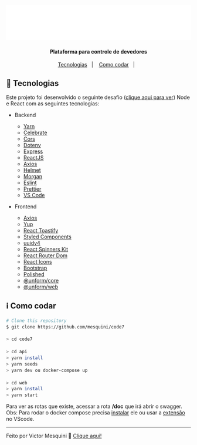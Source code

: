 <p align="center">
  <img src=".github/logo_branca.svg" alt="App demo"/>
</p>

<h4 align="center">
  Plataforma para controle de devedores
</h4>

<p align="center">
  <a href="#rocket-tecnologias">Tecnologias</a>&nbsp;&nbsp;&nbsp;|&nbsp;&nbsp;&nbsp;
  <a href="#information_source-como-codar">Como codar</a>&nbsp;&nbsp;&nbsp;|&nbsp;&nbsp;&nbsp;
</p>

## :rocket: Tecnologias

Este projeto foi desenvolvido o seguinte desafio ([clique aqui para ver](https://1drv.ms/b/s!AoQ9SDShqewLu2CZEqeiRg1KE7uW)) Node e React com as seguintes tecnologias:

- Backend

  - [Yarn][yarn]
  - [Celebrate](https://github.com/arb/celebrate)
  - [Cors](https://github.com/expressjs/cors)
  - [Dotenv](https://github.com/motdotla/dotenv)
  - [Express](https://www.npmjs.com/package/express)
  - [ReactJS](https://reactjs.org/)
  - [Axios](https://github.com/axios/axios)
  - [Helmet](https://www.npmjs.com/package/helmet)
  - [Morgan](https://github.com/expressjs/morgan)
  - [Eslint](https://www.npmjs.com/package/eslint)
  - [Prettier](https://www.npmjs.com/package/prettier)
  - [VS Code][vc]

- Frontend
  - [Axios](https://www.npmjs.com/package/axios)
  - [Yup](https://github.com/jquense/yup)
  - [React Toastify](https://www.npmjs.com/package/react-toastify)
  - [Styled Components](https://www.npmjs.com/package/styled-components)
  - [uuidv4](https://www.npmjs.com/package/uuidv4)
  - [React Spinners Kit](https://www.npmjs.com/package/react-spinners-kit)
  - [React Router Dom](https://www.npmjs.com/package/react-router-dom)
  - [React Icons](https://www.npmjs.com/package/react-icons)
  - [Bootstrap](https://www.npmjs.com/package/bootstrap)
  - [Polished](https://www.npmjs.com/package/polished)
  - [@unform/core](https://www.npmjs.com/package/@unform/core)
  - [@unform/web](https://www.npmjs.com/package/@unform/web)

## :information_source: Como codar

```bash
# Clone this repository
$ git clone https://github.com/mesquini/code7

> cd code7

> cd api
> yarn install
> yarn seeds
> yarn dev ou docker-compose up

> cd web
> yarn install
> yarn start
```

Para ver as rotas que existe, acessar a rota **/doc** que irá abrir o swagger.
<br />
Obs: Para rodar o docker compose precisa [instalar](https://docs.docker.com/compose/install/) ele ou usar a [extensão](https://code.visualstudio.com/docs/containers/overview) no VScode.

---

Feito por Victor Mesquini :wave: [Clique aqui!](https://www.linkedin.com/in/mesquini/)

[nodejs]: https://nodejs.org/
[yarn]: https://yarnpkg.com/
[vc]: https://code.visualstudio.com/
